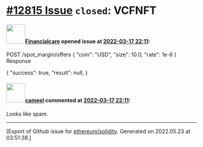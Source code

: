 # [\#12815 Issue](https://github.com/ethereum/solidity/issues/12815) `closed`: VCFNFT

#### <img src="https://avatars.githubusercontent.com/u/101716154?v=4" width="50">[Financialcare](https://github.com/Financialcare) opened issue at [2022-03-17 22:11](https://github.com/ethereum/solidity/issues/12815):


POST /spot_margin/offers
{
  "coin": "USD",
  "size": 10.0,
  "rate": 1e-6
}
Response

{
  "success": true,
  "result": null,
}

#### <img src="https://avatars.githubusercontent.com/u/137030?v=4" width="50">[cameel](https://github.com/cameel) commented at [2022-03-17 22:11](https://github.com/ethereum/solidity/issues/12815#issuecomment-1071643552):

Looks like spam.


-------------------------------------------------------------------------------



[Export of Github issue for [ethereum/solidity](https://github.com/ethereum/solidity). Generated on 2022.05.23 at 03:51:38.]
